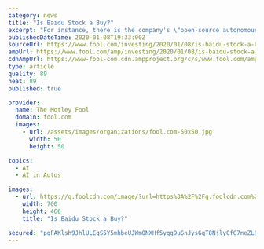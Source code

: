 ```yaml
---
category: news
title: "Is Baidu Stock a Buy?"
excerpt: "For instance, there is the company's \"open-source autonomous vehicle technology platform\" Apollo. Baidu claims to have over 135 partners that support its self-driving cars initiative, and while we are still in the early stages of the autonomous cars revolution, Baidu is looking to maintain an edge in this potentially lucrative market with a ..."
publishedDateTime: 2020-01-08T19:33:00Z
sourceUrl: https://www.fool.com/investing/2020/01/08/is-baidu-stock-a-buy.aspx
ampUrl: https://www.fool.com/amp/investing/2020/01/08/is-baidu-stock-a-buy.aspx
cdnAmpUrl: https://www-fool-com.cdn.ampproject.org/c/s/www.fool.com/amp/investing/2020/01/08/is-baidu-stock-a-buy.aspx
type: article
quality: 89
heat: 89
published: true

provider:
  name: The Motley Fool
  domain: fool.com
  images:
    - url: /assets/images/organizations/fool.com-50x50.jpg
      width: 50
      height: 50

topics:
  - AI
  - AI in Autos

images:
  - url: https://g.foolcdn.com/image/?url=https%3A%2F%2Fg.foolcdn.com%2Feditorial%2Fimages%2F552479%2Fgettyimages-647336420.jpg&w=700&op=resize
    width: 700
    height: 466
    title: "Is Baidu Stock a Buy?"

secured: "pqFAKlsh9JhlULEgS5Y5mhbeUJWmONXHf5ygg9uSnJysGqT8NjlyCfG7neZLRNtMtTxdS8Z4BA9LEWfZQyE2IeB6t+Vp4G1QDsp6XlWTTv+gdqOR7r90gne/bPZLxXZ681PJOfa4ub8+eDlm9tmba56mNQginQsBy8S3ZGDtxt5tfEC6zYKlNWzdboG8kWUmfRXrAKiMO1t8VHmFuJqIdVEYSpbuH6yL9ZdY+h8WTb6qFe+OYhXTx8Jnx+j0wv5Tyb4kt5az8l8gUmQcTQeRMNB7uPEsGF2zjkdFNJzyAqAQCAI68kVVplKNIEqU59cxGYh9RcpIGuash2MN9xzlCudxccCJcBxhVMD+eUxMJDhQ0zDMhA8mT17/dJpC8yvrlmF9RmltOxqE8maWQ63+pA2VB+cg7iy88bAohRIThsaUjGqKRD+tHb6pCcAPsdMznjpb0Hh3niJ0c1lAFJSnsQ==;HcJ2Msn/xGOoyET8kffF7w=="
---
```


